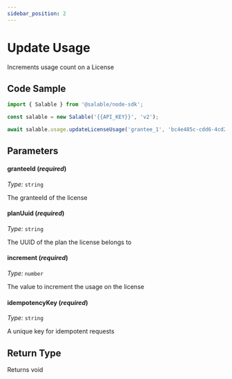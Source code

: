 ```yaml
---
sidebar_position: 2
---
```


# Update Usage

Increments usage count on a License

## Code Sample

```typescript
import { Salable } from '@salable/node-sdk';

const salable = new Salable('{{API_KEY}}', 'v2');

await salable.usage.updateLicenseUsage('grantee_1', 'bc4e485c-cdd6-4cd2-9d61-7d0f6a6ce53c', 1, '63f37318-c5a5-4e56-b338-cadccc7162e7');
```

## Parameters

#### granteeId (_required_)

_Type:_ `string`

The granteeId of the license

#### planUuid (_required_)

_Type:_ `string`

The UUID of the plan the license belongs to

#### increment (_required_)

_Type:_ `number`

The value to increment the usage on the license

#### idempotencyKey (_required_)

_Type:_ `string`

A unique key for idempotent requests

## Return Type

Returns void
